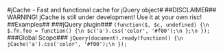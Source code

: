 #jCache - Fast and functional cache for jQuery object#
##DISCLAIMER##
WARNING! jCache is still under development! Use it at your own risc!
##Examples##
###jQuery plugin###
`(function($, $c, undefined) {\n
    $.fn.foo = function() {\n
      $c('a').css('color', '#f00');\n
    };\n
 });`
###Global Scope###
`jQuery(document).ready(function() {\n
  jCache('a').css('color', '#f00');\n
});`
